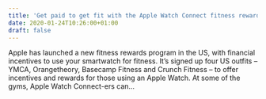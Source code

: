 ```yaml
---
title: '​Get paid to get fit with the Apple Watch Connect fitness rewards program'
date: 2020-01-24T10:26:00+01:00
draft: false
---
```


Apple has launched a new fitness rewards program in the US, with financial incentives to use your smartwatch for fitness. It’s signed up four US outfits – YMCA, Orangetheory, Basecamp Fitness and Crunch Fitness – to offer incentives and rewards for those using an Apple Watch. At some of the gyms, Apple Watch Connect-ers can…